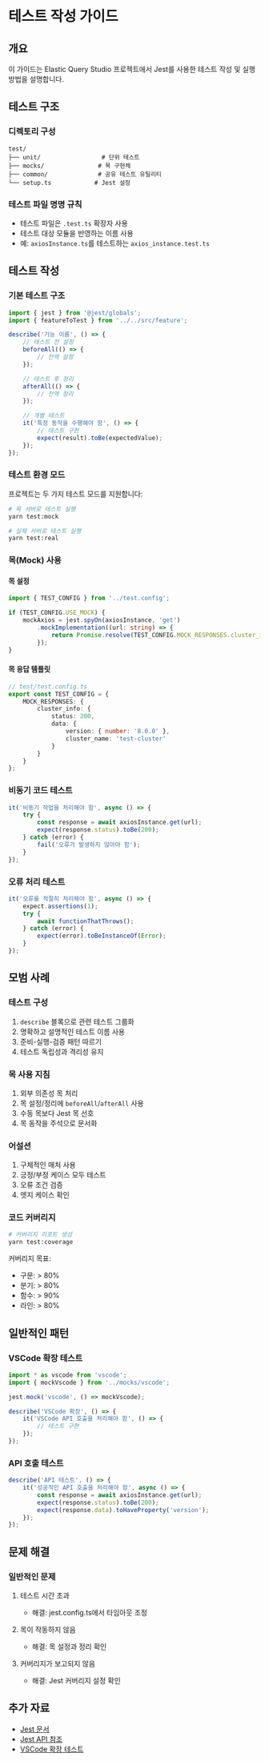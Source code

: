 # 테스트 작성 가이드

## 개요
이 가이드는 Elastic Query Studio 프로젝트에서 Jest를 사용한 테스트 작성 및 실행 방법을 설명합니다.

## 테스트 구조

### 디렉토리 구성
```
test/
├── unit/                 # 단위 테스트
├── mocks/               # 목 구현체
├── common/              # 공유 테스트 유틸리티
└── setup.ts            # Jest 설정
```

### 테스트 파일 명명 규칙
- 테스트 파일은 `.test.ts` 확장자 사용
- 테스트 대상 모듈을 반영하는 이름 사용
- 예: `axiosInstance.ts`를 테스트하는 `axios_instance.test.ts`

## 테스트 작성

### 기본 테스트 구조
```typescript
import { jest } from '@jest/globals';
import { featureToTest } from '../../src/feature';

describe('기능 이름', () => {
    // 테스트 전 설정
    beforeAll(() => {
        // 전역 설정
    });

    // 테스트 후 정리
    afterAll(() => {
        // 전역 정리
    });

    // 개별 테스트
    it('특정 동작을 수행해야 함', () => {
        // 테스트 구현
        expect(result).toBe(expectedValue);
    });
});
```

### 테스트 환경 모드
프로젝트는 두 가지 테스트 모드를 지원합니다:
```bash
# 목 서버로 테스트 실행
yarn test:mock

# 실제 서버로 테스트 실행
yarn test:real
```

### 목(Mock) 사용

#### 목 설정
```typescript
import { TEST_CONFIG } from '../test.config';

if (TEST_CONFIG.USE_MOCK) {
    mockAxios = jest.spyOn(axiosInstance, 'get')
        .mockImplementation((url: string) => {
            return Promise.resolve(TEST_CONFIG.MOCK_RESPONSES.cluster_info);
        });
}
```

#### 목 응답 템플릿
```typescript
// test/test.config.ts
export const TEST_CONFIG = {
    MOCK_RESPONSES: {
        cluster_info: {
            status: 200,
            data: {
                version: { number: '8.0.0' },
                cluster_name: 'test-cluster'
            }
        }
    }
};
```

### 비동기 코드 테스트
```typescript
it('비동기 작업을 처리해야 함', async () => {
    try {
        const response = await axiosInstance.get(url);
        expect(response.status).toBe(200);
    } catch (error) {
        fail('오류가 발생하지 않아야 함');
    }
});
```

### 오류 처리 테스트
```typescript
it('오류를 적절히 처리해야 함', async () => {
    expect.assertions(1);
    try {
        await functionThatThrows();
    } catch (error) {
        expect(error).toBeInstanceOf(Error);
    }
});
```

## 모범 사례

### 테스트 구성
1. `describe` 블록으로 관련 테스트 그룹화
2. 명확하고 설명적인 테스트 이름 사용
3. 준비-실행-검증 패턴 따르기
4. 테스트 독립성과 격리성 유지

### 목 사용 지침
1. 외부 의존성 목 처리
2. 목 설정/정리에 `beforeAll`/`afterAll` 사용
3. 수동 목보다 Jest 목 선호
4. 목 동작을 주석으로 문서화

### 어설션
1. 구체적인 매처 사용
2. 긍정/부정 케이스 모두 테스트
3. 오류 조건 검증
4. 엣지 케이스 확인

### 코드 커버리지
```bash
# 커버리지 리포트 생성
yarn test:coverage
```

커버리지 목표:
- 구문: > 80%
- 분기: > 80%
- 함수: > 90%
- 라인: > 80%

## 일반적인 패턴

### VSCode 확장 테스트
```typescript
import * as vscode from 'vscode';
import { mockVscode } from '../mocks/vscode';

jest.mock('vscode', () => mockVscode);

describe('VSCode 확장', () => {
    it('VSCode API 호출을 처리해야 함', () => {
        // 테스트 구현
    });
});
```

### API 호출 테스트
```typescript
describe('API 테스트', () => {
    it('성공적인 API 호출을 처리해야 함', async () => {
        const response = await axiosInstance.get(url);
        expect(response.status).toBe(200);
        expect(response.data).toHaveProperty('version');
    });
});
```

## 문제 해결

### 일반적인 문제
1. 테스트 시간 초과
   - 해결: jest.config.ts에서 타임아웃 조정
   
2. 목이 작동하지 않음
   - 해결: 목 설정과 정리 확인

3. 커버리지가 보고되지 않음
   - 해결: Jest 커버리지 설정 확인

## 추가 자료
- [Jest 문서](https://jestjs.io/)
- [Jest API 참조](https://jestjs.io/docs/api)
- [VSCode 확장 테스트](https://code.visualstudio.com/api/working-with-extensions/testing-extension) 